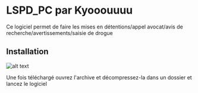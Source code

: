 # LSPD_PC par Kyooouuuu

Ce logiciel permet de faire les mises en détentions/appel avocat/avis de recherche/avertissements/saisie de drogue

## Installation
![alt text](https://media.discordapp.net/attachments/396287605127512064/865544923913912320/DyYiq9dkrkmvAAAAAElFTkSuQmCC.png)

Une fois téléchargé ouvrez l'archive et décompressez-la dans un dossier et lancez le logiciel
